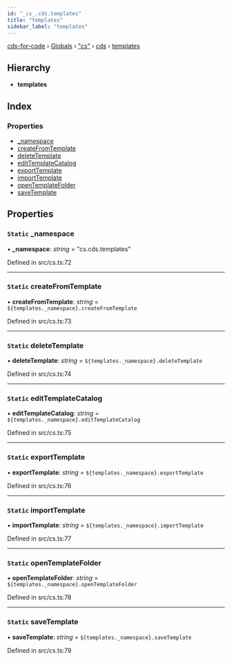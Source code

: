 ```yaml
---
id: "_cs_.cds.templates"
title: "templates"
sidebar_label: "templates"
---
```


[cds-for-code](../index.md) › [Globals](../globals.md) › ["cs"](../modules/_cs_.md) › [cds](../modules/_cs_.cds.md) › [templates](_cs_.cds.templates.md)

## Hierarchy

* **templates**

## Index

### Properties

* [_namespace](_cs_.cds.templates.md#static-_namespace)
* [createFromTemplate](_cs_.cds.templates.md#static-createfromtemplate)
* [deleteTemplate](_cs_.cds.templates.md#static-deletetemplate)
* [editTemplateCatalog](_cs_.cds.templates.md#static-edittemplatecatalog)
* [exportTemplate](_cs_.cds.templates.md#static-exporttemplate)
* [importTemplate](_cs_.cds.templates.md#static-importtemplate)
* [openTemplateFolder](_cs_.cds.templates.md#static-opentemplatefolder)
* [saveTemplate](_cs_.cds.templates.md#static-savetemplate)

## Properties

### `Static` _namespace

▪ **_namespace**: *string* = "cs.cds.templates"

Defined in src/cs.ts:72

___

### `Static` createFromTemplate

▪ **createFromTemplate**: *string* = `${templates._namespace}.createFromTemplate`

Defined in src/cs.ts:73

___

### `Static` deleteTemplate

▪ **deleteTemplate**: *string* = `${templates._namespace}.deleteTemplate`

Defined in src/cs.ts:74

___

### `Static` editTemplateCatalog

▪ **editTemplateCatalog**: *string* = `${templates._namespace}.editTemplateCatalog`

Defined in src/cs.ts:75

___

### `Static` exportTemplate

▪ **exportTemplate**: *string* = `${templates._namespace}.exportTemplate`

Defined in src/cs.ts:76

___

### `Static` importTemplate

▪ **importTemplate**: *string* = `${templates._namespace}.importTemplate`

Defined in src/cs.ts:77

___

### `Static` openTemplateFolder

▪ **openTemplateFolder**: *string* = `${templates._namespace}.openTemplateFolder`

Defined in src/cs.ts:78

___

### `Static` saveTemplate

▪ **saveTemplate**: *string* = `${templates._namespace}.saveTemplate`

Defined in src/cs.ts:79
